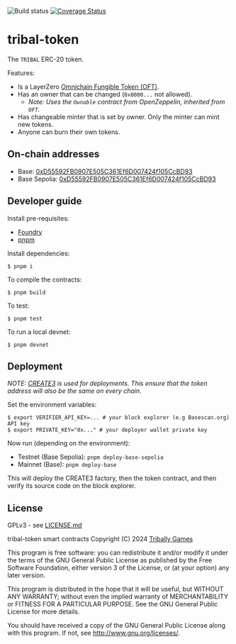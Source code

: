![Build status](https://github.com/Tribally-Games/tribal-token/actions/workflows/ci.yml/badge.svg?branch=master)
[![Coverage Status](https://coveralls.io/repos/github/Tribally-Games/tribal-token/badge.svg)](https://coveralls.io/github/Tribally-Games/tribal-token)

# tribal-token

The `TRIBAL` ERC-20 token.

Features:

* Is a LayerZero [Omnichain Fungible Token (OFT)](https://docs.layerzero.network/v2/developers/evm/oft/quickstart).
* Has an owner that can be changed (`0x0000...` not allowed).
  * _Note: Uses the `Ownable` contract from OpenZeppelin, inherited from `OFT`._
* Has changeable minter that is set by owner. Only the minter can mint new tokens.
* Anyone can burn their own tokens.

## On-chain addresses

* Base: [0xD55592FB0907E505C361Ef6D007424f105CcBD93](https://basescan.org/address/0xD55592FB0907E505C361Ef6D007424f105CcBD93)
* Base Sepolia: [0xD55592FB0907E505C361Ef6D007424f105CcBD93](https://sepolia.basescan.org/address/0xD55592FB0907E505C361Ef6D007424f105CcBD93)

## Developer guide

Install pre-requisites:

* [Foundry](https://book.getfoundry.sh/)
* [pnpm](https://pnpm.io/)

Install dependencies:

```shell
$ pnpm i
```

To compile the contracts:

```shell
$ pnpm build
```

To test:

```shell
$ pnpm test
```

To run a local devnet:

```shell
$ pnpm devnet
```

## Deployment

_NOTE: [CREATE3](https://ethereum-magicians.org/t/keyless-contract-deployment-with-create3/16025) is used for deployments. This ensure that the token address will also be the same on every chain._

Set the environment variables:

```shell
$ export VERIFIER_API_KEY=... # your block explorer (e.g Basescan.org) API key
$ export PRIVATE_KEY="0x..." # your deployer wallet private key
```

Now run (depending on the environment):

* Testnet (Base Sepolia): `pnpm deploy-base-sepolia`
* Mainnet (Base): `pnpm deploy-base`

This will deploy the CREATE3 factory, then the token contract, and then verify its source code on the block explorer.

## License

GPLv3 - see [LICENSE.md](LICENSE.md)

tribal-token smart contracts
Copyright (C) 2024  [Tribally Games](https://tribally.games)

This program is free software: you can redistribute it and/or modify
it under the terms of the GNU General Public License as published by
the Free Software Foundation, either version 3 of the License, or
(at your option) any later version.

This program is distributed in the hope that it will be useful,
but WITHOUT ANY WARRANTY; without even the implied warranty of
MERCHANTABILITY or FITNESS FOR A PARTICULAR PURPOSE.  See the
GNU General Public License for more details.

You should have received a copy of the GNU General Public License
along with this program.  If not, see <http://www.gnu.org/licenses/>.
